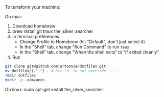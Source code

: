 To terraform your machine:

On mac:

1. Download homebrew
2. brew install git tmux the_silver_searcher
2. In terminal preferences:
    - Change Profile to Homebrew (hit "Default", don't just select it) 
    - In the "Shell" tab, change "Run Command" to run `tmux`
    - In the "Shell" tab, change "When the shell exits" to "if exited cleanly"
3. Run 

```bash
git clone git@github.com:artoonie/dotfiles.git
mv dotfiles/{.*,*} . # hit 'n' to not override '..'
rmdir dotfiles
mkdir -p .vim/undo
```
On linux:
sudo apt-get install the_silver_searcher

